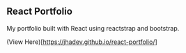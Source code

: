 ## React Portfolio

My portfolio built with React using reactstrap and bootstrap.

(View Here)[https://jhadev.github.io/react-portfolio/]
